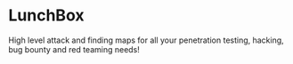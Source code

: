 # LunchBox
High level attack and finding maps for all your penetration testing, hacking, bug bounty and red teaming needs!
